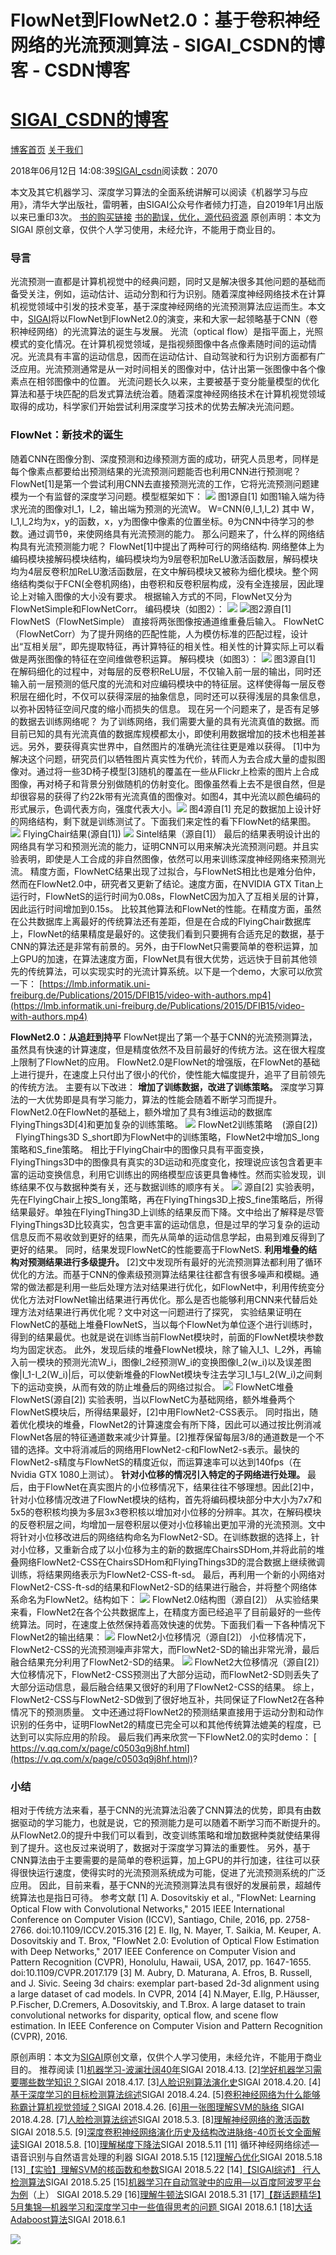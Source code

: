 
# FlowNet到FlowNet2.0：基于卷积神经网络的光流预测算法 - SIGAI_CSDN的博客 - CSDN博客
# [SIGAI_CSDN的博客](https://blog.csdn.net/sigai_csdn)


[博客首页](https://blog.csdn.net/SIGAI_CSDN)
[关于我们](https://me.csdn.net/SIGAI_CSDN)

2018年06月12日 14:08:39[SIGAI_csdn](https://me.csdn.net/SIGAI_CSDN)阅读数：2070


本文及其它机器学习、深度学习算法的全面系统讲解可以阅读《机器学习与应用》，清华大学出版社，雷明著，由SIGAI公众号作者倾力打造，自2019年1月出版以来已重印3次。
[书的购买链接](https://link.zhihu.com/?target=https%3A//item.jd.com/12504554.html)
[书的勘误，优化，源代码资源](https://link.zhihu.com/?target=http%3A//www.tensorinfinity.com/paper_78.html)
原创声明：本文为 SIGAI 原创文章，仅供个人学习使用，未经允许，不能用于商业目的。

### 导言
光流预测一直都是计算机视觉中的经典问题，同时又是解决很多其他问题的基础而备受关注，例如，运动估计、运动分割和行为识别。随着深度神经网络技术在计算机视觉领域中引发的技术变革，基于深度神经网络的光流预测算法应运而生。本文中，[SIGAI](https://mp.weixin.qq.com/s?__biz=MzU4MjQ3MDkwNA==&mid=2247484037&idx=2&sn=82d761ec0765fb7)将以FlowNet到FlowNet2.0的演变，来和大家一起领略基于CNN（卷积神经网络）的光流算法的诞生与发展。
光流（optical flow）是指平面上，光照模式的变化情况。在计算机视觉领域，是指视频图像中各点像素随时间的运动情况。光流具有丰富的运动信息，因而在运动估计、自动驾驶和行为识别方面都有广泛应用。光流预测通常是从一对时间相关的图像对中，估计出第一张图像中各个像素点在相邻图像中的位置。
光流问题长久以来，主要被基于变分能量模型的优化算法和基于块匹配的启发式算法统治着。随着深度神经网络技术在计算机视觉领域取得的成功，科学家们开始尝试利用深度学习技术的优势去解决光流问题。

### FlowNet：新技术的诞生
随着CNN在图像分割、深度预测和边缘预测方面的成功，研究人员思考，同样是每个像素点都要给出预测结果的光流预测问题能否也利用CNN进行预测呢？
FlowNet[1]是第一个尝试利用CNN去直接预测光流的工作，它将光流预测问题建模为一个有监督的深度学习问题。模型框架如下：
![](https://img-blog.csdn.net/20180612140208166?watermark/2/text/aHR0cHM6Ly9ibG9nLmNzZG4ubmV0L1NJR0FJX0NTRE4=/font/5a6L5L2T/fontsize/400/fill/I0JBQkFCMA==/dissolve/70)
图1源自[1]
如图1输入端为待求光流的图像对I_1，I_2，输出端为预测的光流W。
W=CNN(θ,I_1,I_2)
其中 W，I_1,I_2均为x，y的函数，x，y为图像中像素的位置坐标。θ为CNN中待学习的参数。通过调节θ，来使网络具有光流预测的能力。
那么问题来了，什么样的网络结构具有光流预测能力呢？
FlowNet[1]中提出了两种可行的网络结构.
网络整体上为编码模块接解码模块结构，编码模块均为9层卷积加ReLU激活函数层，解码模块均为4层反卷积加ReLU激活函数层，在文中解码模块又被称为细化模块。整个网络结构类似于FCN(全卷机网络)，由卷积和反卷积层构成，没有全连接层，因此理论上对输入图像的大小没有要求。
根据输入方式的不同，FlowNet又分为FlowNetSimple和FlowNetCorr。
编码模块（如图2）：
![](https://img-blog.csdn.net/20180612140242611?watermark/2/text/aHR0cHM6Ly9ibG9nLmNzZG4ubmV0L1NJR0FJX0NTRE4=/font/5a6L5L2T/fontsize/400/fill/I0JBQkFCMA==/dissolve/70)
![](https://img-blog.csdn.net/2018061214025181?watermark/2/text/aHR0cHM6Ly9ibG9nLmNzZG4ubmV0L1NJR0FJX0NTRE4=/font/5a6L5L2T/fontsize/400/fill/I0JBQkFCMA==/dissolve/70)图2源自[1]
FlowNetS（FlowNetSimple） 直接将两张图像按通道维重叠后输入。
FlowNetC （FlowNetCorr）为了提升网络的匹配性能，人为模仿标准的匹配过程，设计出“互相关层”，即先提取特征，再计算特征的相关性。相关性的计算实际上可以看做是两张图像的特征在空间维做卷积运算。
解码模块（如图3）：
![](https://img-blog.csdn.net/2018061214033971?watermark/2/text/aHR0cHM6Ly9ibG9nLmNzZG4ubmV0L1NJR0FJX0NTRE4=/font/5a6L5L2T/fontsize/400/fill/I0JBQkFCMA==/dissolve/70)
图3源自[1]
在解码细化的过程中，对每层的反卷积ReLU层，不仅输入前一层的输出，同时还输入前一层预测的低尺度的光流和对应编码模块中的特征层。这样使得每一层反卷积层在细化时，不仅可以获得深层的抽象信息，同时还可以获得浅层的具象信息，以弥补因特征空间尺度的缩小而损失的信息。
现在另一个问题来了，是否有足够的数据去训练网络呢？
为了训练网络，我们需要大量的具有光流真值的数据。而目前已知的具有光流真值的数据库规模都太小，即使利用数据增加的技术也相差甚远。另外，要获得真实世界中，自然图片的准确光流往往更是难以获得。
[1]中为解决这个问题，研究员们以牺牲图片真实性为代价，转而人为去合成大量的虚拟图像对。通过将一些3D椅子模型[3]随机的覆盖在一些从Flickr上检索的图片上合成图像，再对椅子和背景分别做随机的仿射变化。图像虽然看上去不是很自然，但是却很容易的获得了约22k带有光流真值的图像对。如图4，其中光流以颜色编码的形式展示，色调代表方向，强度代表大小。![](https://img-blog.csdn.net/20180612140444770?watermark/2/text/aHR0cHM6Ly9ibG9nLmNzZG4ubmV0L1NJR0FJX0NTRE4=/font/5a6L5L2T/fontsize/400/fill/I0JBQkFCMA==/dissolve/70)
图4源自[1]
充足的数据加上设计好的网络结构，剩下就是训练测试了。下面我们来定性的看下FlowNet的结果图。
![](https://img-blog.csdn.net/20180612140501859?watermark/2/text/aHR0cHM6Ly9ibG9nLmNzZG4ubmV0L1NJR0FJX0NTRE4=/font/5a6L5L2T/fontsize/400/fill/I0JBQkFCMA==/dissolve/70)
FlyingChair结果(源自[1])
![](https://img-blog.csdn.net/20180612140508625?watermark/2/text/aHR0cHM6Ly9ibG9nLmNzZG4ubmV0L1NJR0FJX0NTRE4=/font/5a6L5L2T/fontsize/400/fill/I0JBQkFCMA==/dissolve/70)
Sintel结果（源自[1]）
最后的结果表明设计出的网络具有学习和预测光流的能力，证明CNN可以用来解决光流预测问题。并且实验表明，即使是人工合成的非自然图像，依然可以用来训练深度神经网络来预测光流。
精度方面，FlowNetC结果出现了过拟合，与FlowNetS相比也是难分伯仲，然而在FlowNet2.0中，研究者又更新了结论。速度方面，在NVIDIA GTX Titan上运行时，FlowNetS的运行时间为0.08s，FlowNetC因为加入了互相关层的计算，因此运行时间增加到0.15s。
比较其他算法和FlowNet的性能。在精度方面，虽然在公共数据库上离最好的传统算法还有差距，但是在合成的FlyingChair数据库上，FlowNet的结果精度是最好的。这使我们看到只要拥有合适充足的数据，基于CNN的算法还是非常有前景的。另外，由于FlowNet只需要简单的卷积运算，加上GPU的加速，在算法速度方面，FlowNet具有很大优势，远远快于目前其他领先的传统算法，可以实现实时的光流计算系统。以下是一个demo，大家可以欣赏一下：
[https://lmb.informatik.uni-freiburg.de/Publications/2015/DFIB15/video-with-authors.mp4](https://lmb.informatik.uni-freiburg.de/Publications/2015/DFIB15/video-with-authors.mp4)

**FlowNet2.0：从追赶到持平**
FlowNet提出了第一个基于CNN的光流预测算法，虽然具有快速的计算速度，但是精度依然不及目前最好的传统方法。这在很大程度上限制了FlowNet的应用。
FlowNet2.0是FlowNet的增强版，在FlowNet的基础上进行提升，在速度上只付出了很小的代价，使性能大幅度提升，追平了目前领先的传统方法。
主要有以下改进：
**增加了训练数据，改进了训练策略。**
深度学习算法的一大优势即是具有学习能力，算法的性能会随着不断学习而提升。FlowNet2.0在FlowNet的基础上，额外增加了具有3维运动的数据库FlyingThings3D[4]和更加复杂的训练策略。
![](https://img-blog.csdn.net/20180612140609533?watermark/2/text/aHR0cHM6Ly9ibG9nLmNzZG4ubmV0L1NJR0FJX0NTRE4=/font/5a6L5L2T/fontsize/400/fill/I0JBQkFCMA==/dissolve/70)
FlowNet2训练策略    (源自[2])      FlyingThings3D
S_short即为FlowNet中的训练策略，FlowNet2中增加S_long策略和S_fine策略。
相比于FlyingChair中的图像只具有平面变换，FlyingThings3D中的图像具有真实的3D运动和亮度变化，按理说应该包含着更丰富的运动变换信息，利用它训练出的网络模型应该更具鲁棒性。然而实验发现，训练结果不仅与数据种类有关，还与数据训练的顺序有关。
![](https://img-blog.csdn.net/20180612140625545?watermark/2/text/aHR0cHM6Ly9ibG9nLmNzZG4ubmV0L1NJR0FJX0NTRE4=/font/5a6L5L2T/fontsize/400/fill/I0JBQkFCMA==/dissolve/70)
源自[2]
实验表明，先在FlyingChair上按S_long策略，再在FlyingThings3D上按S_fine策略后，所得结果最好。单独在FlyingThing3D上训练的结果反而下降。文中给出了解释是尽管FlyingThings3D比较真实，包含更丰富的运动信息，但是过早的学习复杂的运动信息反而不易收敛到更好的结果，而先从简单的运动信息学起，由易到难反得到了更好的结果。
同时，结果发现FlowNetC的性能要高于FlowNetS.
**利用堆叠的结构对预测结果进行多级提升。**
[2]文中发现所有最好的光流预测算法都利用了循环优化的方法。而基于CNN的像素级预测算法结果往往都含有很多噪声和模糊。通常的做法都是利用一些后处理方法对结果进行优化，如FlowNet中，利用传统变分优化方法对FlowNet输出结果进行再优化。那么是否也能够利用CNN来代替后处理方法对结果进行再优化呢？文中对这一问题进行了探究，
实验结果证明在FlowNetC的基础上堆叠FlowNetS，当以每个FlowNet为单位逐个进行训练时，得到的结果最优。也就是说在训练当前FlowNet模块时，前面的FlowNet模块参数均为固定状态。
此外，发现后续的堆叠FlowNet模块，除了输入I_1、I_2外，再输入前一模块的预测光流W_i，图像I_2经预测W_i的变换图像I_2(w_i)以及误差图像|I_1-I_2(W_i)|后，可以使新堆叠的FlowNet模块专注去学习I_1与I_2(W_i)之间剩下的运动变换，从而有效的防止堆叠后的网络过拟合。
![](https://img-blog.csdn.net/20180612140646368?watermark/2/text/aHR0cHM6Ly9ibG9nLmNzZG4ubmV0L1NJR0FJX0NTRE4=/font/5a6L5L2T/fontsize/400/fill/I0JBQkFCMA==/dissolve/70)
FlowNetC堆叠FlowNetS(源自[2])
实验表明，当以FlowNetC为基础网络，额外堆叠两个FlowNetS模块后，所得结果最好，[2]中用FlowNet2-CSS表示。
同时指出，随着优化模块的堆叠，FlowNet2的计算速度会有所下降，因此可以通过按比例消减FlowNet各层的特征通道数来减少计算量。[2]推荐保留每层3/8的通道数是一个不错的选择。文中将消减后的网络用FlowNet2-c和FlowNet2-s表示。最快的FlowNet2-s精度与FlowNetS的精度近似，而运算速率可以达到140fps（在Nvidia GTX 1080上测试）。
**针对小位移的情况引入特定的子网络进行处理。**
最后，由于FlowNet在真实图片的小位移情况下，结果往往不够理想。因此[2]中，针对小位移情况改进了FlowNet模块的结构，首先将编码模块部分中大小为7x7和5x5的卷积核均换为多层3x3卷积核以增加对小位移的分辨率。其次，在解码模块的反卷积层之间，均增加一层卷积层以便对小位移输出更加平滑的光流预测。文中将针对小位移改进后的网络结构命名为FlowNet2-SD。在训练数据的选择上，针对小位移，又重新合成了以小位移为主的新的数据库ChairsSDHom,并将此前的堆叠网络FlowNet2-CSS在ChairsSDHom和FlyingThings3D的混合数据上继续微调训练，将结果网络表示为FlowNet2-CSS-ft-sd。
最后，再利用一个新的小网络对FlowNet2-CSS-ft-sd的结果和FlowNet2-SD的结果进行融合，并将整个网络体系命名为FlowNet2。结构如下：
![](https://img-blog.csdn.net/20180612140706466?watermark/2/text/aHR0cHM6Ly9ibG9nLmNzZG4ubmV0L1NJR0FJX0NTRE4=/font/5a6L5L2T/fontsize/400/fill/I0JBQkFCMA==/dissolve/70)
FlowNet2.0结构图（源自[2]）
从实验结果来看，FlowNet2在各个公共数据库上，在精度方面已经追平了目前最好的一些传统算法。同时，在速度上依然保持着高效快速的优势。下面我们看一下各种情况下FlowNet2的输出结果：
![](https://img-blog.csdn.net/20180612140719632?watermark/2/text/aHR0cHM6Ly9ibG9nLmNzZG4ubmV0L1NJR0FJX0NTRE4=/font/5a6L5L2T/fontsize/400/fill/I0JBQkFCMA==/dissolve/70)
FlowNet2小位移情况（源自[2]）
小位移情况下，FlowNet2-CSS的光流预测噪声非常大，而FlowNet2-SD的输出非常光滑，最后融合结果充分利用了FlowNet2-SD的结果。
![](https://img-blog.csdn.net/201806121407322?watermark/2/text/aHR0cHM6Ly9ibG9nLmNzZG4ubmV0L1NJR0FJX0NTRE4=/font/5a6L5L2T/fontsize/400/fill/I0JBQkFCMA==/dissolve/70)
FlowNet2大位移情况（源自[2]）
大位移情况下，FlowNet2-CSS预测出了大部分运动，而FlowNet2-SD则丢失了大部分运动信息，最后融合结果又很好的利用了FlowNet2-CSS的结果。
综上，FlowNet2-CSS与FlowNet2-SD做到了很好地互补，共同保证了FlowNet2在各种情况下的预测质量。
文中还通过将FlowNet2的预测结果直接用于运动分割和动作识别的任务中，证明FlowNet2的精度已完全可以和其他传统算法媲美的程度，已达到可以实际应用的阶段。
最后我们再来欣赏一下FlowNet2.0的实时demo：
[ https://v.qq.com/x/page/c0503q9j8hf.html](https://v.qq.com/x/page/c0503q9j8hf.html)?

### 小结
相对于传统方法来看，基于CNN的光流算法沿袭了CNN算法的优势，即具有由数据驱动的学习能力，也就是说，它的预测能力是可以随着不断学习而不断提升的。从FlowNet2.0的提升中我们可以看到，改变训练策略和增加数据种类就使结果得到了提升。这也反过来说明了，数据对于深度学习算法的重要性。
另外，基于CNN算法由于主要需要的是简单的卷积运算，加上GPU的并行加速，往往可以获得很快运行速度，使得实时的光流预测系统成为可能，促进了光流预测系统的广泛应用。
因此，目前来看，基于CNN的光流预测算法具有很好的发展前景，超越传统算法也是指日可待。
参考文献
[1] A. Dosovitskiy et al., "FlowNet: Learning Optical Flow with Convolutional Networks," 2015 IEEE International Conference on Computer Vision (ICCV), Santiago, Chile, 2016, pp. 2758-2766.
doi:10.1109/ICCV.2015.316
[2] E. Ilg, N. Mayer, T. Saikia, M. Keuper, A. Dosovitskiy and T. Brox, "FlowNet 2.0: Evolution of Optical Flow Estimation with Deep Networks," 2017 IEEE Conference on Computer Vision and Pattern Recognition (CVPR), Honolulu, Hawaii, USA, 2017, pp. 1647-1655.
doi:10.1109/CVPR.2017.179
[3] M. Aubry, D. Maturana, A. Efros, B. Russell, and J. Sivic.
Seeing 3d chairs: exemplar part-based 2d-3d alignment using a large dataset of cad models. In CVPR, 2014
[4] N.Mayer, E.Ilg, P.Häusser, P.Fischer, D.Cremers, A.Dosovitskiy, and T.Brox. A large dataset to train convolutional networks for disparity, optical flow, and scene flow estimation. In IEEE Conference on Computer Vision and Pattern Recognition (CVPR), 2016.

原创声明：本文为[SIGAI](https://mp.weixin.qq.com/s/G9gW2ghTII57jGmX)原创文章，仅供个人学习使用，未经允许，不能用于商业目的。
推荐阅读
[1][机器学习-波澜壮阔40年](http://mp.weixin.qq.com/s?__biz=MzU4MjQ3MDkwNA==&mid=2247483705&idx=1&sn=c6e7c4a2e14a2469308b41eb60f155ac&chksm=fdb69caecac115b8712653600e526e99a3f6976fdaa2f6b6a09388fa6f9677ccb57b40c40ae3&scene=21%22%20%5Cl%20%22wechat_redirect%22%20%5Ct%20%22_blank)SIGAI 2018.4.13.
[2][学好机器学习需要哪些数学知识？](http://mp.weixin.qq.com/s?__biz=MzU4MjQ3MDkwNA==&mid=2247483713&idx=1&sn=1e7c81381d16806ac73e15691fe17aec&chksm=fdb69cd6cac115c05f1f90b0407e3f8ae9be8719e454f908074ac0d079885b5c134e2d60fd64&scene=21%22%20%5Cl%20%22wechat_redirect%22%20%5Ct%20%22_blank)SIGAI 2018.4.17.
[3][人脸识别算法演化史](http://mp.weixin.qq.com/s?__biz=MzU4MjQ3MDkwNA==&mid=2247483726&idx=1&sn=9fef4cc1766ea4258749f8d40cc71a6e&chksm=fdb69cd9cac115cf4eba16081780c3b64c75e1e55a40bf2782783d5c28f00c6f143426e6f0aa&scene=21)SIGAI 2018.4.20.
[4][基于深度学习的目标检测算法综述](http://mp.weixin.qq.com/s?__biz=MzU4MjQ3MDkwNA==&mid=2247483731&idx=1&sn=237c52bc9ddfe65779b73ef8b5507f3c&chksm=fdb69cc4cac115d2ca505e0deb975960a792a0106a5314ffe3052f8e02a75c9fef458fd3aca2&scen)SIGAI 2018.4.24.
[5][卷积神经网络为什么能够称霸计算机视觉领域？](http://mp.weixin.qq.com/s?__biz=MzU4MjQ3MDkwNA==&mid=2247483816&idx=1&sn=fc52765b012771d4736c9be4109f910e&chksm=fdb69c3fcac115290020c3dd0d677d987086a031c1bde3429339)SIGAI 2018.4.26.
[6][用一张图理解SVM的脉络 ](http://mp.weixin.qq.com/s?__biz=MzU4MjQ3MDkwNA==&mid=2247483937&idx=1&sn=84a5acf12e96727b13fd7d456c414c12&chksm=fdb69fb6cac116a02d)SIGAI 2018.4.28.
[7][人脸检测算法综述](http://mp.weixin.qq.com/s?__biz=MzU4MjQ3MDkwNA==&mid=2247483950&idx=1&sn=a3a5b7907b2552c233f654a529931776)SIGAI 2018.5.3.
[8][理解神经网络的激活函数](http://mp.weixin.qq.com/s?__biz=MzU4MjQ3MDkwNA==&mid=2247483977&idx=1&sn=401b211bf72b)SIGAI 2018.5.5.
[9][深度卷积神经网络演化历史及结构改进脉络-40页长文全面解读](http://mp.weixin.qq.com/s?__biz=MzU4MjQ3MDkwNA==&mid=224748403)SIGAI 2018.5.8.
[10][理解梯度下降法](http://mp.weixin.qq)SIGAI 2018.5.11
[11] 循环神经网络综述—语音识别与自然语言处理的利器 SIGAI 2018.5.15
[12][理解凸优化](http://mp.weixin.qq.com/s?__biz=MzU4MjQ3MDkwNA==&mid=2247484439&idx=1&sn=4fa8c71ae9cb777d6e97ebd0dd8672e7&chksm=fdb69980cac110960e08c63061e0719a8dc7945606eeef460404dc2eb21b4f5bdb434fb56f92&scene=21)SIGAI 2018.5.18
[13][【实验】理解SVM的核函数和参数](http://mp.weixin.qq.com/s?__biz=MzU4MjQ3MDkwNA==&mid=2247484495&idx=1&sn=4f3a6ce21cdd1a048e402ed05c9ead91&chksm=fdb699d8cac110ce53f4fc5e417e107f839059cb76d3cbf640c6f56620f90f8fb4e7f6ee02f9&scene=21%22%20%5Cl%20%22wechat_redirect%22%20%5Ct%20%22_blank)SIGAI 2018.5.22
[14][【SIGAI综述】 行人检测算法](http://mp.weixin.qq.com/s?__biz=MzU4MjQ3MDkwNA==&mid=2247484523&idx=1&sn=ddaa70c4b92f6005d9bbd6b3a3fe4571&chksm=fdb699fccac110ea14e6adeb873a00d6ee86dd4145ddf8e90c9b878b908ac7b7655cfa51dab6&scene=21)SIGAI 2018.5.25
[15][机器学习在自动驾驶中的应用—以百度阿波罗平台为例](https://mp.weixin.qq.com/s?__biz=MzU4MjQ3MDkwNA==&mid=2247484540&idx=1&sn=733332042c31e1e18ad800f7f527893b&chksm=fdb699ebcac110fd6607c1c99bc7ebed1594a8d00bc454b63d7f518191bd72274f7e61ca5187%22%20%5Cl%20%22rd)（上） SIGAI 2018.5.29
[16][理解牛顿法](http://mp.weixin.qq.com/s?__biz=MzU4MjQ3MDkwNA==&mid=2247484651&idx=1&sn=a0e4ca5edb868fe3eae9101b71dd7103&chksm=fdb6997ccac1106a61f51fe9f8fd532045cc5d13f6c75c2cbbf1a7c94c58bcdf5f2a6661facd&scene=21%22%20%5Cl%20%22wechat_redirect%22%20%5Ct%20%22_blank)SIGAI 2018.5.31
[17][【群话题精华】5月集锦—机器学习和深度学习中一些值得思考的问题 ](http://mp.weixin.qq.com/s?__biz=MzU4MjQ3MDkwNA==&mid=2247484658&idx=1&sn=f5c9f92c272c75883bf8e6f532559f11&chksm=fdb69965cac11073f49048caef5d7b9129614090a363d9ef7f3d1b9bc59948d2217d2bca7b7b&scene=21%22%20%5Cl%20%22wechat_redirect%22%20%5Ct%20%22_blank)SIGAI 2018.6.1
[18][大话Adaboost算法](https://mp.weixin.qq.com/s?__biz=MzU4MjQ3MDkwNA==&mid=2247484692&idx=1&sn=9b389aa65208c778dddf17c601afbee1&chksm=fdb69883cac1119593934734e94c3b71aa68de67bda8a946c1f9f9e1209c3b6f0bf18fed99b8%22%20%5Cl%20%22rd)SIGAI 2018.6.1

![](https://img-blog.csdn.net/20180612140750546?watermark/2/text/aHR0cHM6Ly9ibG9nLmNzZG4ubmV0L1NJR0FJX0NTRE4=/font/5a6L5L2T/fontsize/400/fill/I0JBQkFCMA==/dissolve/70)





